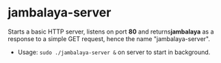 # jambalaya-server 
Starts a basic HTTP server, listens on port **80** and returns**jambalaya** as a response to a simple GET request, hence the name "jambalaya-server".

* Usage: `sudo ./jambalaya-server &` on server to start in background.
